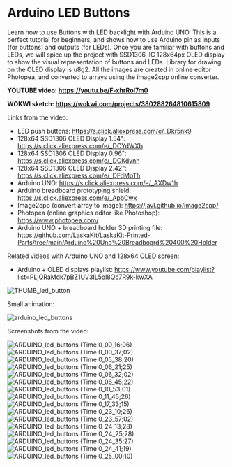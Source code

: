 # Arduino LED Buttons

Learn how to use Buttons with LED backlight with Arduino UNO. This is a perfect tutorial for beginners, and shows how to use Arduino pin as inputs (for buttons) and outputs (for LEDs). Once you are familiar with buttons and LEDs, we will spice up the project with SSD1306 IIC 128x64px OLED display to show the visual representation of buttons and LEDs. Library for drawing on the OLED display is u8g2. All the images are created in online editor Photopea, and converted to arrays using the image2cpp online converter. 


**YOUTUBE video: https://youtu.be/F-xhrRoI7m0**

**WOKWI sketch: https://wokwi.com/projects/380288264810615809**


Links from the video:
- LED push buttons: https://s.click.aliexpress.com/e/_Dkr5nk9
- 128x64 SSD1306 OLED Display 1.54": https://s.click.aliexpress.com/e/_DCYdWXb 
- 128x64 SSD1306 OLED Display 0.96": https://s.click.aliexpress.com/e/_DCKdvnh
- 128x64 SSD1306 OLED Display 2.42": https://s.click.aliexpress.com/e/_DFdMoTh
- Arduino UNO: https://s.click.aliexpress.com/e/_AXDw1h
- Arduino breadboard prototyping shield: https://s.click.aliexpress.com/e/_ApbCwx
- Image2cpp (convert array to image): https://javl.github.io/image2cpp/
- Photopea (online graphics editor like Photoshop): https://www.photopea.com/
- Arduino UNO + breadboard holder 3D printing file: https://github.com/LaskaKit/LaskaKit-Printed-Parts/tree/main/Arduino%20Uno%20Breadboard%20400%20Holder

Related videos with Arduino UNO and 128x64 OLED screen:
- Arduino + OLED displays playlist: https://www.youtube.com/playlist?list=PLjQRaMdk7pBZ1UV3IL5ol8Qc7R9k-kwXA

![THUMB_led_button](https://github.com/upiir/arduino_led_buttons/assets/117754156/1575c11e-1349-48c3-baeb-e21b6c71831a)


Small animation:

![arduino_led_buttons](https://github.com/upiir/arduino_led_buttons/assets/117754156/9901302c-e230-46b4-b285-4b95697759a2)




Screenshots from the video:

![ARDUINO_led_buttons (Time 0_00_16;06)](https://github.com/upiir/arduino_led_buttons/assets/117754156/775778e4-ae90-418d-87f9-e8c3216b2541)
![ARDUINO_led_buttons (Time 0_00_37;02)](https://github.com/upiir/arduino_led_buttons/assets/117754156/503eac87-cebf-4338-8b46-4410208b66c0)
![ARDUINO_led_buttons (Time 0_05_38;20)](https://github.com/upiir/arduino_led_buttons/assets/117754156/386387d5-e46a-40f4-a0a9-39a801e1ba51)
![ARDUINO_led_buttons (Time 0_06_21;25)](https://github.com/upiir/arduino_led_buttons/assets/117754156/839fb55a-6b3a-4cc5-8a3a-90c2ef6e0e05)
![ARDUINO_led_buttons (Time 0_06_32;02)](https://github.com/upiir/arduino_led_buttons/assets/117754156/9b6ec560-00eb-47f9-b4ef-d1301449103d)
![ARDUINO_led_buttons (Time 0_06_45;22)](https://github.com/upiir/arduino_led_buttons/assets/117754156/364bf7c2-43e8-4555-8b25-4a7cd1b07f88)
![ARDUINO_led_buttons (Time 0_10_53;01)](https://github.com/upiir/arduino_led_buttons/assets/117754156/f9e47ad2-3600-4011-a8b4-a2e784d75563)
![ARDUINO_led_buttons (Time 0_11_45;26)](https://github.com/upiir/arduino_led_buttons/assets/117754156/165e2067-0c8a-4eed-bdb4-4e3eddc4cfbf)
![ARDUINO_led_buttons (Time 0_17_33;15)](https://github.com/upiir/arduino_led_buttons/assets/117754156/17d1b759-7d15-4ad7-8aa9-f2ae9d99c5af)
![ARDUINO_led_buttons (Time 0_23_10;26)](https://github.com/upiir/arduino_led_buttons/assets/117754156/e5aa1990-38c6-4b60-9f69-a0f2a6926be2)
![ARDUINO_led_buttons (Time 0_23_57;02)](https://github.com/upiir/arduino_led_buttons/assets/117754156/27fe0488-b76e-430b-b834-ecf3f075c27a)
![ARDUINO_led_buttons (Time 0_24_13;28)](https://github.com/upiir/arduino_led_buttons/assets/117754156/6da0e458-54ee-42e5-bb65-78fd7652125d)
![ARDUINO_led_buttons (Time 0_24_25;28)](https://github.com/upiir/arduino_led_buttons/assets/117754156/09fc1800-42de-4a83-a0b3-a985286bbd02)
![ARDUINO_led_buttons (Time 0_24_35;27)](https://github.com/upiir/arduino_led_buttons/assets/117754156/84269e7a-e27c-46b8-a86a-e84f823f3677)
![ARDUINO_led_buttons (Time 0_24_41;19)](https://github.com/upiir/arduino_led_buttons/assets/117754156/71be39c4-1ea7-431e-8edc-e3c307416d04)
![ARDUINO_led_buttons (Time 0_25_00;10)](https://github.com/upiir/arduino_led_buttons/assets/117754156/234bbf34-6933-4be4-ba31-61dd8660428f)

